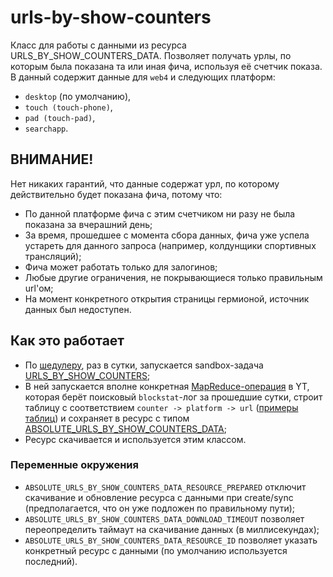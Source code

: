 # urls-by-show-counters

Класс для работы с данными из ресурса URLS_BY_SHOW_COUNTERS_DATA. Позволяет получать урлы, по которым была показана та или иная фича, используя её счетчик показа.
В данный содержит данные для `web4` и следующих платформ:
* `desktop` (по умолчанию),
* `touch (touch-phone)`,
* `pad (touch-pad)`,
* `searchapp`.

## ВНИМАНИЕ!

Нет никаких гарантий, что данные содержат урл, по которому действительно будет показана фича, потому что:
* По данной платформе фича с этим счетчиком ни разу не была показана за вчерашний день;
* За время, прошедшее с момента сбора данных, фича уже успела устареть для данного запроса (например, колдунщики спортивных трансляций);
* Фича может работать только для залогинов;
* Любые другие ограничения, не покрывающиеся только правильным url'ом;
* На момент конкретного открытия страницы гермионой, источник данных был недоступен.

## Как это работает

* По [шедулеру](https://sandbox.yandex-team.ru/scheduler/4864/view), раз в сутки, запускается sandbox-задача [URLS_BY_SHOW_COUNTERS](https://sandbox.yandex-team.ru/tasks/?order=-updated&type=URLS_BY_SHOW_COUNTERS&page=1&pageCapacity=20&forPage=tasks);
* В ней запускается вполне конкретная [MapReduce-операция](https://a.yandex-team.ru/arc/trunk/arcadia/sandbox/projects/UrlsByShowCounters/executable/bin/main.py) в YT, которая берёт поисковый `blockstat`-лог за прошедшие сутки, строит таблицу с соответствием `counter -> platform -> url` ([примеры таблиц](https://yt.yandex-team.ru/hahn/#page=navigation&path=//home/fei/FEI-7133-features-by-counters)) и сохраняет в ресурс с типом [ABSOLUTE_URLS_BY_SHOW_COUNTERS_DATA](https://sandbox.yandex-team.ru/resources/?type=ABSOLUTE_URLS_BY_SHOW_COUNTERS_DATA&page=1&pageCapacity=20);
* Ресурс скачивается и используется этим классом.

### Переменные окружения

* `ABSOLUTE_URLS_BY_SHOW_COUNTERS_DATA_RESOURCE_PREPARED` отключит скачивание и обновление ресурса с данными при create/sync (предполагается, что он уже подложен по правильному пути);
* `ABSOLUTE_URLS_BY_SHOW_COUNTERS_DATA_DOWNLOAD_TIMEOUT` позволяет переопределить таймаут на скачивание данных (в миллисекундах);
* `ABSOLUTE_URLS_BY_SHOW_COUNTERS_DATA_RESOURCE_ID` позволяет указать конкретный ресурс с данными (по умолчанию используется последний).
